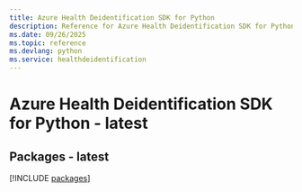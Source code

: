 ```yaml
---
title: Azure Health Deidentification SDK for Python
description: Reference for Azure Health Deidentification SDK for Python
ms.date: 09/26/2025
ms.topic: reference
ms.devlang: python
ms.service: healthdeidentification
---
```

# Azure Health Deidentification SDK for Python - latest
## Packages - latest
[!INCLUDE [packages](health-deidentification-index.md)]